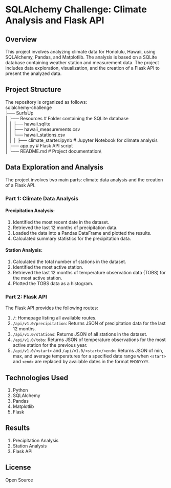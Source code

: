 # SQLAlchemy Challenge: Climate Analysis and Flask API

## Overview
This project involves analyzing climate data for Honolulu, Hawaii, using SQLAlchemy, Pandas, and Matplotlib. The analysis is based on a SQLite database containing weather station and measurement data. The project includes data exploration, visualization, and the creation of a Flask API to present the analyzed data.

## Project Structure
The repository is organized as follows:\
sqlalchemy-challenge\
├── SurfsUp\
│   ├── Resources                  # Folder containing the SQLite database\
│   │   ├── hawaii.sqlite\
│   │   ├── hawaii_measurements.csv\
│   │   └── hawaii_stations.csv\
│   │
│   ├── climate_starter.ipynb      # Jupyter Notebook for climate analysis\
│   ├── app.py                     # Flask API script\
│   └── README.md                  # Project documentation\

## Data Exploration and Analysis
The project involves two main parts: climate data analysis and the creation of a Flask API.

### Part 1: Climate Data Analysis

#### Precipitation Analysis:
1. Identified the most recent date in the dataset.
2. Retrieved the last 12 months of precipitation data.
3. Loaded the data into a Pandas DataFrame and plotted the results.
4. Calculated summary statistics for the precipitation data.

#### Station Analysis:
1. Calculated the total number of stations in the dataset.
2. Identified the most active station.
3. Retrieved the last 12 months of temperature observation data (TOBS) for the most active station.
4. Plotted the TOBS data as a histogram.

### Part 2: Flask API
The Flask API provides the following routes:
1. `/`: Homepage listing all available routes.
2. `/api/v1.0/precipitation`: Returns JSON of precipitation data for the last 12 months.
3. `/api/v1.0/stations`: Returns JSON of all stations in the dataset.
4. `/api/v1.0/tobs`: Returns JSON of temperature observations for the most active station for the previous year.
5. `/api/v1.0/<start>` and `/api/v1.0/<start>/<end>`: Returns JSON of min, max, and average temperatures for a specified date range when `<start>` and `<end>` are replaced by available dates in the format `MMDDYYYY`.

## Technologies Used
1. Python
2. SQLAlchemy
3. Pandas
4. Matplotlib
5. Flask

## Results
1. Precipitation Analysis
2. Station Analysis
3. Flask API

## License
Open Source
